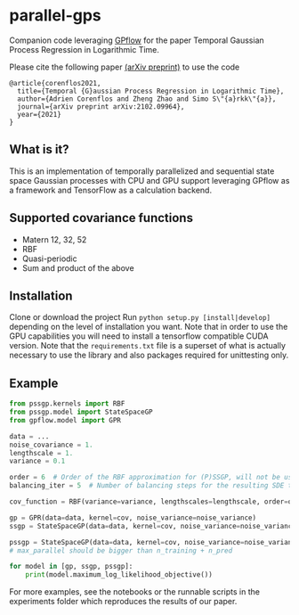 # parallel-gps

Companion code leveraging [GPflow](https://gpflow.readthedocs.io/en/master/) for the paper Temporal Gaussian Process Regression in Logarithmic Time.

Please cite the following paper [(arXiv preprint)](https://arxiv.org/abs/2102.09964) to use the code

```
@article{corenflos2021,
  title={Temporal {G}aussian Process Regression in Logarithmic Time},
  author={Adrien Corenflos and Zheng Zhao and Simo S\"{a}rkk\"{a}},
  journal={arXiv preprint arXiv:2102.09964},
  year={2021}
}
```

What is it?
-----------

This is an implementation of temporally parallelized and sequential state space Gaussian processes with CPU and GPU 
support leveraging GPflow as a framework and TensorFlow as a calculation backend.

Supported covariance functions
------------------------------

* Matern 12, 32, 52
* RBF
* Quasi-periodic
* Sum and product of the above

Installation
------------
Clone or download the project
Run `python setup.py [install|develop]` depending on the level of installation you want.
Note that in order to use the GPU capabilities you will need to install a tensorflow compatible CUDA version.
Note that the `requirements.txt` file is a superset of what is actually necessary to use the library and also packages 
required for unittesting only.

Example
-------

```python
from pssgp.kernels import RBF
from pssgp.model import StateSpaceGP
from gpflow.model import GPR

data = ...
noise_covariance = 1.
lengthscale = 1.
variance = 0.1

order = 6  # Order of the RBF approximation for (P)SSGP, will not be used if the GP model is GPR
balancing_iter = 5  # Number of balancing steps for the resulting SDE to make it more stable, will not be used if the GP model is GPR

cov_function = RBF(variance=variance, lengthscales=lengthscale, order=order, balancing_iter=balancing_iter)

gp = GPR(data=data, kernel=cov, noise_variance=noise_variance)
ssgp = StateSpaceGP(data=data, kernel=cov, noise_variance=noise_variance, parallel=False)

pssgp = StateSpaceGP(data=data, kernel=cov, noise_variance=noise_variance, parallel=True, max_parallel=1000)  
# max_parallel should be bigger than n_training + n_pred

for model in [gp, ssgp, pssgp]:
    print(model.maximum_log_likelihood_objective())

```
For more examples, see the notebooks or the runnable scripts in the experiments folder which reproduces the results of our paper.
